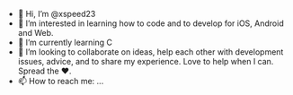 - 👋 Hi, I’m @xspeed23
- 👀 I’m interested in learning how to code and to develop for iOS, Android and Web.
- 🌱 I’m currently learning C
- 💞️ I’m looking to collaborate on ideas, help each other with development issues, advice, and to share my experience. Love to help when I can. Spread the ❤.
- 📫 How to reach me:  ...

<!---
xspeed23/xspeed23 is a ✨ special ✨ repository because its `README.md` (this file) appears on your GitHub profile.
You can click the Preview link to take a look at your changes.
--->
